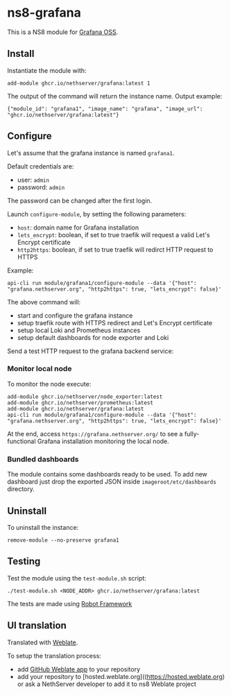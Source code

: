 # ns8-grafana

This is a NS8 module for [Grafana OSS](https://grafana.com/).

## Install

Instantiate the module with:

    add-module ghcr.io/nethserver/grafana:latest 1

The output of the command will return the instance name.
Output example:

    {"module_id": "grafana1", "image_name": "grafana", "image_url": "ghcr.io/nethserver/grafana:latest"}

## Configure

Let's assume that the grafana instance is named `grafana1`.

Default credentials are: 
- user: `admin`
- password: `admin`

The password can be changed after the first login.

Launch `configure-module`, by setting the following parameters:
- `host`: domain name for Grafana installation
- `lets_encrypt`: boolean, if set to true traefik will request a valid Let's Encrypt certificate
- `http2https`: boolean, if set to true traefik will redirct HTTP request to HTTPS

Example:

    api-cli run module/grafana1/configure-module --data '{"host": "grafana.nethserver.org", "http2https": true, "lets_encrypt": false}'

The above command will:
- start and configure the grafana instance
- setup traefik route with HTTPS redirect and Let's Encrypt certificate
- setup local Loki and Prometheus instances
- setup default dashboards for node exporter and Loki

Send a test HTTP request to the grafana backend service:


### Monitor local node

To monitor the node execute:
```
add-module ghcr.io/nethserver/node_exporter:latest
add-module ghcr.io/nethserver/prometheus:latest
add-module ghcr.io/nethserver/grafana:latest
api-cli run module/grafana1/configure-module --data '{"host": "grafana.nethserver.org", "http2https": true, "lets_encrypt": false}'
``` 

At the end, access `https://grafana.nethserver.org/` to see a fully-functional Grafana installation monitoring the local node.

### Bundled dashboards

The module contains some dashboards ready to be used.
To add new dashboard just drop the exported JSON inside `imageroot/etc/dashboards` directory.

## Uninstall

To uninstall the instance:

    remove-module --no-preserve grafana1

## Testing

Test the module using the `test-module.sh` script:


    ./test-module.sh <NODE_ADDR> ghcr.io/nethserver/grafana:latest

The tests are made using [Robot Framework](https://robotframework.org/)

## UI translation

Translated with [Weblate](https://hosted.weblate.org/projects/ns8/).

To setup the translation process:

- add [GitHub Weblate app](https://docs.weblate.org/en/latest/admin/continuous.html#github-setup) to your repository
- add your repository to [hosted.weblate.org]((https://hosted.weblate.org) or ask a NethServer developer to add it to ns8 Weblate project
